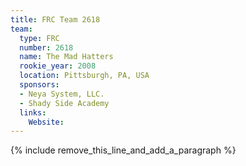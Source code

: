 ```yaml
---
title: FRC Team 2618
team:
  type: FRC
  number: 2618
  name: The Mad Hatters
  rookie_year: 2008
  location: Pittsburgh, PA, USA
  sponsors:
  - Neya System, LLC.
  - Shady Side Academy
  links:
    Website:
---
```


{% include remove_this_line_and_add_a_paragraph %}